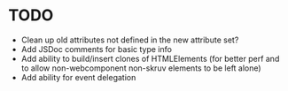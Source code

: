 # TODO

* Clean up old attributes not defined in the new attribute set?
* Add JSDoc comments for basic type info
* Add ability to build/insert clones of HTMLElements (for better perf and to allow non-webcomponent non-skruv elements to be left alone)
* Add ability for event delegation
